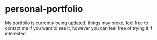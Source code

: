 # personal-portfolio
My portfolio is currently being updated, things may broke, feel free to contact me if you want to see it, however you can feel free of trying it if interested
